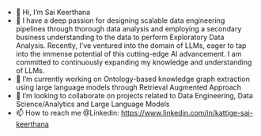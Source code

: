 - 👋 Hi, I’m Sai Keerthana
- 👀 I have a deep passion for designing scalable data engineering pipelines through thorough data analysis and employing a secondary business understanding to the data to perform Exploratory Data Analysis. Recently, I've ventured into the domain of LLMs, eager to tap into the immense potential of this cutting-edge AI advancement. I am committed to continuously expanding my knowledge and understanding of LLMs.
- 🌱 I’m currently working on Ontology-based knowledge graph extraction using large language models through Retrieval Augmented Approach
- 💞️ I’m looking to collaborate on projects related to Data Engineering, Data Science/Analytics and Large Language Models 
- 📫 How to reach me @Linkedin: https://www.linkedin.com/in/kattige-sai-keerthana 

<!---
SaiKeerthana134/SaiKeerthana134 is a ✨ special ✨ repository because its `README.md` (this file) appears on your GitHub profile.
You can click the Preview link to take a look at your changes.
--->
